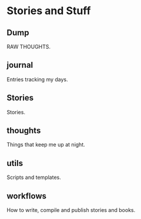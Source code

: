 # Stories and Stuff

## Dump

RAW THOUGHTS.

## journal

Entries tracking my days.

## Stories

Stories.

## thoughts

Things that keep me up at night.

## utils

Scripts and templates.

## workflows

How to write, compile and publish stories and books.
